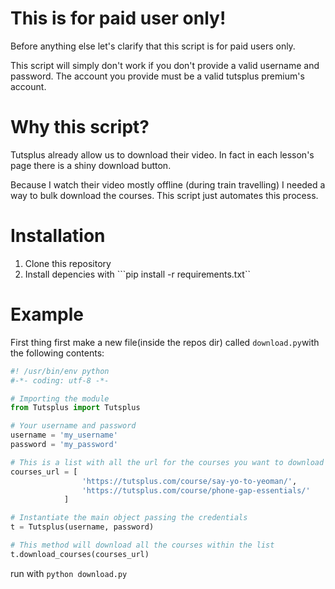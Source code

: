 This is for paid user only!
===========================

Before anything else let's clarify that this script is  for paid users only.

This script will simply don't work if you don't provide a valid username and password. The account you provide must be a valid tutsplus premium's account.

Why this script?
================

Tutsplus already allow us to download their video. In fact in each lesson's page there is a shiny download button.

Because I watch their video mostly offline (during train travelling) I needed a way to bulk download the courses. This script just automates this process.

Installation
=============

1. Clone this repository
2. Install depencies with ```pip install -r requirements.txt``


Example
========

First thing first make a new file(inside the repos dir) called ```download.py```with the following contents:

```py
#! /usr/bin/env python
#-*- coding: utf-8 -*-

# Importing the module
from Tutsplus import Tutsplus

# Your username and password
username = 'my_username'
password = 'my_password'

# This is a list with all the url for the courses you want to download
courses_url = [
                'https://tutsplus.com/course/say-yo-to-yeoman/',
                'https://tutsplus.com/course/phone-gap-essentials/'
            ]

# Instantiate the main object passing the credentials
t = Tutsplus(username, password)

# This method will download all the courses within the list
t.download_courses(courses_url)
```

run with ```python download.py```
